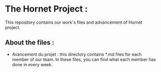# The Hornet Project :
This repository contains our work's files and advancement of Hornet project.
## About the files :
- Avancement du projet : this directory contains *.md files for each member of our team. In these files, you can find what each member has done in every week.
